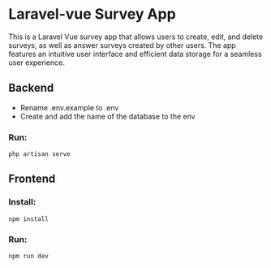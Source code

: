 # Laravel-vue Survey App

This is a Laravel Vue survey app that allows users to create, edit, and delete surveys, as well as answer surveys created by other users. 
The app features an intuitive user interface and efficient data storage for a seamless user experience.

## Backend

- Rename .env.example to .env
- Create and add the name of the database to the env

### Run: 

```
php artisan serve
```

## Frontend

### Install: 

```
npm install
```

### Run: 

```
npm run dev
```

